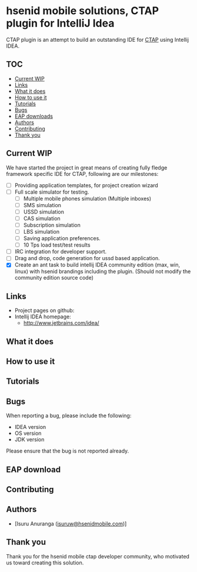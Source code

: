 # hsenid mobile solutions, CTAP plugin for IntelliJ Idea

CTAP plugin is an attempt to build an outstanding IDE for
[CTAP](http://www.hsenidmobile.com/telco-application-platform/) using Intellij IDEA.


## TOC

+ [Current WIP](#current-wip)
+ [Links](#links)
+ [What it does](#what-it-does)
+ [How to use it](#how-to-use-it)
+ [Tutorials](#tutorials)
+ [Bugs](#bugs)
+ [EAP downloads](#eap-download)
+ [Authors](#authors)
+ [Contributing](#contributing)
+ [Thank you](#thank-you)

## Current WIP

We have started the project in great means of creating fully fledge framework specific IDE for CTAP, following are our milestones:

+ [ ] Providing application templates, for project creation wizard
+ [ ] Full scale simulator for testing.
    + [ ] Multiple mobile phones simulation (Multiple inboxes)
    + [ ] SMS simulation
    + [ ] USSD simulation
    + [ ] CAS simulation
    + [ ] Subscription simulation
    + [ ] LBS simulation
    + [ ] Saving application preferences.
    + [ ] 10 Tps load test/test results
+ [ ] IRC integration for developer support.
+ [ ] Drag and drop, code generation for ussd based application.
+ [x] Create an ant task to build intellij IDEA community edition (max, win, linux) with hsenid brandings including the plugin. (Should not modify the community edition source code)

## Links

+ Project pages on github:
+ Intellij IDEA homepage:
    + <http://www.jetbrains.com/idea/>

## What it does


## How to use it

## Tutorials

## Bugs

When reporting a bug, please include the following:
- IDEA version
- OS version
- JDK version

Please ensure that the bug is not reported already.

## EAP download

## Contributing

## Authors

+ [Isuru Anuranga (isuruw@hsenidmobile.com)]

## Thank you

Thank you for the hsenid mobile ctap developer community, who motivated us toward creating this solution.
